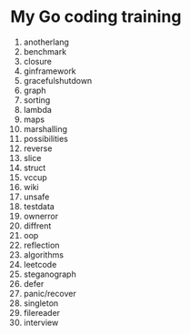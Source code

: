# My Go coding training

1.  anotherlang
2.  benchmark
3.  closure
4.  ginframework
5.  gracefulshutdown
6.  graph
7.  sorting
8.  lambda
9.  maps
10. marshalling
11. possibilities
12. reverse
13. slice
14. struct
15. vccup
16. wiki
17. unsafe
18. testdata
19. ownerror
20. diffrent
21. oop
22. reflection
23. algorithms
24. leetcode
25. steganograph
26. defer
27. panic/recover
28. singleton
29. filereader
30. interview
